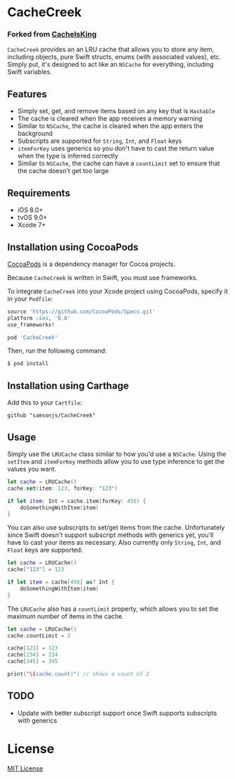 # CacheCreek

### Forked from [CacheIsKing]()

`CacheCreek` provides an an LRU cache that allows you to store any item, including objects, pure Swift structs, enums (with associated values), etc. Simply put, it's designed to act like an `NSCache` for everything, including Swift variables.

## Features

- Simply set, get, and remove items based on any key that is `Hashable`
- The cache is cleared when the app receives a memory warning
- Similar to `NSCache`, the cache is cleared when the app enters the background
- Subscripts are supported for `String`, `Int`, and `Float` keys
- `itemForKey` uses generics so you don't have to cast the return value when the type is inferred correctly
- Similar to `NSCache`, the cache can have a `countLimit` set to ensure that the cache doesn't get too large

## Requirements

- iOS 8.0+
- tvOS 9.0+
- Xcode 7+

## Installation using CocoaPods

[CocoaPods](http://cocoapods.org) is a dependency manager for Cocoa projects.

Because `CacheCreek` is written in Swift, you must use frameworks.

To integrate `CacheCreek` into your Xcode project using CocoaPods, specify it in your `Podfile`:

```ruby
source 'https://github.com/CocoaPods/Specs.git'
platform :ios, '8.0'
use_frameworks!

pod 'CacheCreek'
```

Then, run the following command:

```bash
$ pod install
```

## Installation using Carthage

Add this to your `Cartfile`:

```
github "samsonjs/CacheCreek"
```

## Usage

Simply use the `LRUCache` class similar to how you'd use a `NSCache`. Using the `setItem` and `itemForKey` methods allow you to use type inference to get the values you want.

```swift
let cache = LRUCache()
cache.set(item: 123, forKey: "123")

if let item: Int = cache.item(forKey: 456) {
	doSomethingWithItem(item)
}
```

You can also use subscripts to set/get items from the cache. Unfortunately since Swift doesn't support subscript methods with generics yet, you'll have to cast your items as necessary. Also currently only `String`, `Int`, and `Float` keys are supported:

```swift
let cache = LRUCache()
cache["123"] = 123

if let item = cache[456] as? Int {
	doSomethingWithItem(item)
}
```

The `LRUCache` also has a `countLimit` property, which allows you to set the maximum number of items in the cache.

```swift
let cache = LRUCache()
cache.countLimit = 2

cache[123] = 123
cache[234] = 234
cache[345] = 345

print("\(cache.count)") // shows a count of 2
```

## TODO

- Update with better subscript support once Swift supports subscripts with generics


# License

[MIT License](https://sjs.mit-license.org)
